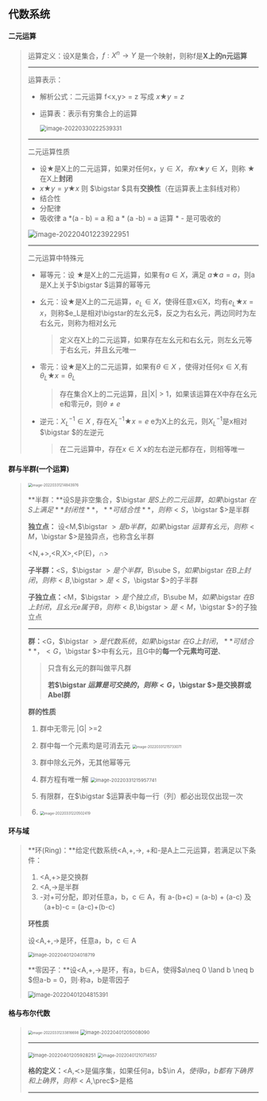 ## 代数系统

#### **二元运算**

> 运算定义：设X是集合，$f:X^n \to Y$ 是一个映射，则称f是**X上的n元运算**
>
> ---
>
> 运算表示：
>
> - 解析公式：二元运算 f<x,y> = z  写成 $x \bigstar y = z$
>
> - 运算表：表示有穷集合上的运算
>
>   <img src="image-20220330222539331.png" alt="image-20220330222539331" style="zoom: 80%;" />  
>
>
> ---
>
> 二元运算性质
>
> - 设$\bigstar$是X上的二元运算，如果对任何x，y$\in X，有x\bigstar y \in X$，则称 $\bigstar$在X上**封闭**
> - $x\bigstar y = y\bigstar x$ 则 $\bigstar $具有**交换性**（在运算表上主斜线对称）
> - 结合性
> - 分配律
> - 吸收律  a *(a - b) = a 和  a * (a -b) = a  运算 * -  是可吸收的
>
> ![image-20220401223922951](image-20220401223922951.png) 
>
> ---
>
> 二元运算中特殊元
>
>  - 幂等元：设 $\bigstar$是X上的二元运算，如果有$a\in X$，满足 $a\bigstar a = a$，则a是X上关于$\bigstar $运算的幂等元
>
>  - 幺元：设$\bigstar$是X上的二元运算，$e_L\in X$，使得任意x$\in$X，均有$e_L \bigstar x = x$，则称$e_L是相对\bigstar的左幺元$，反之为右幺元，两边同时为左右幺元，则称为相对幺元
>
>    > 定义在X上的二元运算，如果存在左幺元和右幺元，则左幺元等于右幺元，并且幺元唯一
>
>  - 零元：设$\bigstar$是X上的二元运算，如果有$\theta \in X$ ，使得对任何$x\in X$,有${\theta}_L \bigstar x = \theta_L$ 
>
>    > 存在集合X上的二元运算，且|X| > 1，如果该运算在X中存在幺元e和零元$\theta$，则$\theta \neq e$
>
> - 逆元：$X_L^{-1} \in X$ , 存在$X_L^{-1} \bigstar x = e$  e为X上的幺元，则$X_L^{-1}$是x相对$\bigstar $的左逆元
>
>   > 在二元运算中，存在$x\in X$ x的左右逆元都存在，则相等唯一
>

#### **群与半群(一个运算)**

> <img src="image-20220331214843976.png" alt="image-20220331214843976" style="zoom:50%;" /> 
>
> **半群：**设S是非空集合，$\bigstar $是S上的二元运算，如果$\bigstar $在S上满足**封闭性**，**可结合性**，则称<S，$\bigstar $>是半群
>
> **独立点：** 设<M,$\bigstar $>是b半群，如果$\bigstar $运算有幺元，则称<M，$\bigstar $>是独异点，也称含幺半群
>
> <N,+>,<R,X>,<P(E)，$\cap$>
>
> **子半群：**<S，$\bigstar $>是个半群，$B\sube S$，如果$\bigstar $在B上封闭，则称<B,$\bigstar$>是<S，$\bigstar $>的子半群
>
> **子独立点：**<M，$\bigstar $>是个独立点，$B\sube M$，如果$\bigstar $在B上封闭，且幺元e属于B，则称<B,$\bigstar$>是<M，$\bigstar $>的子独立点
>
> ---
>
> **群：**<G，$\bigstar $>是代数系统，如果$\bigstar $在G上封闭，**可结合**，<G，$\bigstar $>中有幺元，且G中的**每一个元素均可逆**、
>
> > 只含有幺元的群叫做平凡群
> >
> > **若$\bigstar $运算是可交换的，则称<G，$\bigstar $>是交换群或Abel群**
>
> **群的性质**
>
> 1. 群中无零元 |G| >=2
> 2. 群中每一个元素均是可消去元 <img src="image-20220331215733071.png" alt="image-20220331215733071" style="zoom:50%;" /> 
> 3. 群中除幺元外，无其他幂等元
>
> 4. 群方程有唯一解 <img src="image-20220331215957741.png" alt="image-20220331215957741" style="zoom:67%;" /> 
> 5. 有限群，在$\bigstar $运算表中每一行（列）都必出现仅出现一次
> 6. <img src="image-20220331220502419.png" alt="image-20220331220502419" style="zoom:50%;" /> 

#### **环与域**

> **环(Ring)：**给定代数系统<A,+,->, +和-是A上二元运算，若满足以下条件：
>
> 1. <A,+>是交换群
> 2. <A,->是半群
> 3. -对+可分配，即对任意a，b，c $\in$ A，有 a-(b+c) = (a-b) + (a-c) 及（a+b)-c = (a-c)+(b-c)
>
> **环性质**
>
> 设<A,+,->是环，任意a，b，c $\in$ A
>
> <img src="image-20220401204018719.png" alt="image-20220401204018719" style="zoom:67%;" />  
>
> **零因子：**设<A,+,->是环，有a，b$\in$A，使得$a\neq 0 \land b \neq b $但a-b = 0，则·称a，b是零因子
>
>  <img src="image-20220401204815391.png" alt="image-20220401204815391" style="zoom:80%;" /> 
>
> 

#### **格与布尔代数**

> <img src="image-20220331233816698.png" alt="image-20220331233816698" style="zoom:50%;" /> 
>
> <img src="image-20220401205008090.png" alt="image-20220401205008090" style="zoom:67%;" />  
>
> ---
>
> <img src="image-20220401205928251.png" alt="image-20220401205928251" style="zoom:67%;" />    
>
> <img src="image-20220401210714557.png" alt="image-20220401210714557" style="zoom: 60%;" /> 
>
> **格的定义：**<A,$\prec$>是偏序集，如果任何a，b$\in $A，使得{a，b}都有下确界和上确界，则称<A,$\prec$>是格
>
> ---
>
> 
>
> 
>
> 





  







